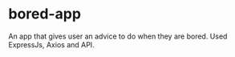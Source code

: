 # bored-app
An app that gives user an advice to do when they are bored.
Used ExpressJs, Axios and API.
